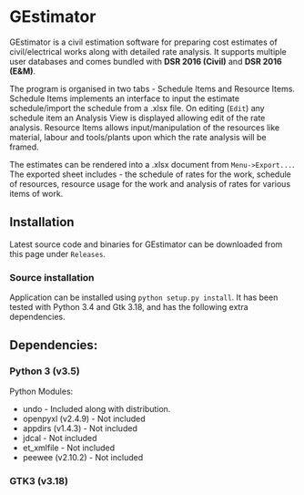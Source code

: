 # GEstimator

GEstimator is a civil estimation software for preparing cost estimates of civil/electrical works along with detailed rate analysis. It supports multiple user databases and comes bundled with **DSR 2016 (Civil)** and **DSR 2016 (E&M)**.

The program is organised in two tabs - Schedule Items and Resource Items. Schedule Items implements an interface to input the estimate schedule/import the schedule from a .xlsx file. On editing (`Edit`) any schedule item an Analysis View is displayed allowing edit of the rate analysis. Resource Items allows input/manipulation of the resources like material, labour and tools/plants upon which the rate analysis will be framed.

The estimates can be rendered into a .xlsx document from `Menu->Export...`. The exported sheet includes - the schedule of rates for the work, schedule of resources, resource usage for the work and analysis of rates for various items of work.

## Installation

Latest source code and binaries for GEstimator can be downloaded from this page under `Releases`.

### Source installation

Application can be installed using `python setup.py install`. It has been tested with Python 3.4 and Gtk 3.18, and has the following extra dependencies.

## Dependencies:

### Python 3 (v3.5)

Python Modules:

* undo - Included along with distribution.
* openpyxl (v2.4.9) - Not included
* appdirs (v1.4.3) - Not included
* jdcal - Not included
* et_xmlfile - Not included
* peewee (v2.10.2) - Not included

### GTK3  (v3.18)
